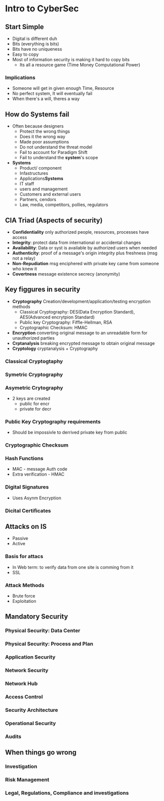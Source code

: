 # Intro to CyberSec

## Start Simple

- Digital is different duh
- Bits (everything is bits)
- Bits have no uniqueness
- Easy to copy
- Most of information security is making it hard to copy bits
  - Its all a resource game (Time Money Computational Power)

### Implications

- Someone will get in given enough Time, Resource
- No perfect system, It will eventually fail
- When there's a will, theres a way

## How do Systems fail

- Often because designers
  - Protect the wrong things
  - Does it the wrong way
  - Made poor assumptions
  - Do not understand the threat model
  - Fail to account for Paradigm Shift
  - Fail to understand the **system**'s scope
- **Systems**
  - Product/ component
  - Infastructures
  - Applications**Systems**
  - IT staff
  - users and management
  - Customers and external users
  - Partners, cendors
  - Law, media, competitors, pollies, regulators

## CIA Triad (Aspects of security)

- **Confidentiality** only authorized people, resources, processes have access
- **Integrity**: protect data from international or accidental changes
- **Availability**: Data or syst is available by authorized users when needed
- **Authenticity**: proof of a message's origin integrity plus freshness (msg not a relay)
- **Non-Repudiation** msg enciphered with private key came from someone who knew it
- **Covertness** message existence secrecy (anonymity)

## Key figgures in security

- **Cryptography** Creation/development/application/testing encryption methods
  - Classical Cryptography: DES(Data Encryption Standard), AES(Advanced encrytpion Standard)
  - Public key Cryptography: Fiffle-Hellman, RSA
  - Cryptographic Checksum: HMAC
- **Encryption** converting original message to an unreadable form for unauthorized parties
- **Crptanalysis** breaking encrypted message to obtain original message
- **Cryptology** cryptanalysis + Cryptography

### Classical Cryptogtaphy

### Symetric Cryptography



### Asymetric Crytography

- 2 keys are created
  - public for encr
  - private for decr

### Public Key Cryptography requirements

- Should be impossivle to derrived private key from public

### Cryptographic Checksum



### Hash Functions

- MAC - message Auth code
- Extra verification - HMAC

### Digital Signatures

- Uses Asynm Encryption

### Dicital Certificates

## Attacks on IS

- Passive
- Active

### Basis for attacs

- In Web term: to verify data from one site is comming from it
- SSL 

### Attack Methods

- Brute force
- Exploitation

## Mandatory Security

### Physical Security: Data Center

### Physical Security: Process and Plan

### Application Security

### Network Security

### Network Hub

### Access Control

### Security Architecture

### Operational Security

### Audits

## When things go wrong

### Investigation

### Risk Management

### Legal, Regulations, Compliance and investigations



